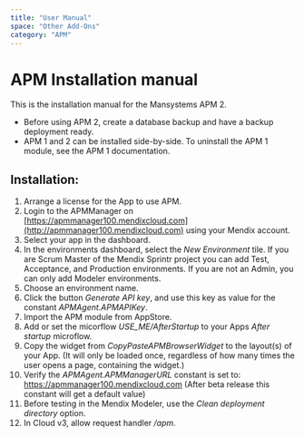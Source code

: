 ```yaml
---
title: "User Manual"
space: "Other Add-Ons"
category: "APM"
---
```


# APM Installation manual #

This is the installation manual for the Mansystems APM 2.

* Before using APM 2, create a database backup and have a backup deployment ready.
* APM 1 and 2 can be installed side-by-side. To uninstall the APM 1 module, see the APM 1 documentation.
 
##  Installation: ##
1. Arrange a license for the App to use APM.
2.  Login to the APMManager on [https://apmmanager100.mendixcloud.com](http://apmmanager100.mendixcloud.com) using your Mendix account. 
3. Select your app in the dashboard.
4. In the environments dashboard, select the *New Environment* tile.
   If you are Scrum Master of the Mendix Sprintr project you can add Test, Acceptance, and Production environments. If you are not an Admin, you can only add Modeler environments.
5. Choose an environment name. 
6. Click the button *Generate API key*, and use this key as value for the constant *APMAgent.APMAPIKey*.
7. Import the APM module from AppStore.
8. Add or set the micorflow *USE_ME/AfterStartup* to your Apps *After startup* microflow.
9. Copy the widget from *CopyPasteAPMBrowserWidget* to the layout(s) of your App. (It will only be loaded once, regardless of how many times the user opens a page, containing the widget.)
10. Verify the *APMAgent.APMManagerURL* constant is set to: https://apmmanager100.mendixcloud.com (After beta release this constant will get a default value) 
11. Before testing in the Mendix Modeler, use the *Clean deployment directory* option.
12. In Cloud v3, allow request handler */apm*.

